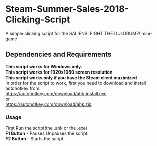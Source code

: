 # Steam-Summer-Sales-2018-Clicking-Script
A simple clicking script for the SALIENS: FIGHT THE DULDRUMZ! mini-game
## Dependencies and Requirements
**This script works for Windows only.**<br/>
**This script works for 1920x1080 screen resolution**<br/>
**This script works only if you have the Steam client maximized**<br/>
In order for the script to work, first you need to download and install autohotkey from: <br/><https://autohotkey.com/download/ahk-install.exe><br/>
or<br/>
<https://autohotkey.com/download/ahk.zip>
### Usage
First Run the script(the .ahk or the .exe)<br/>
**F1 Button** - Pauses Unpauses the script.<br/>
**F2 Button** - Starts the script.<br/>
